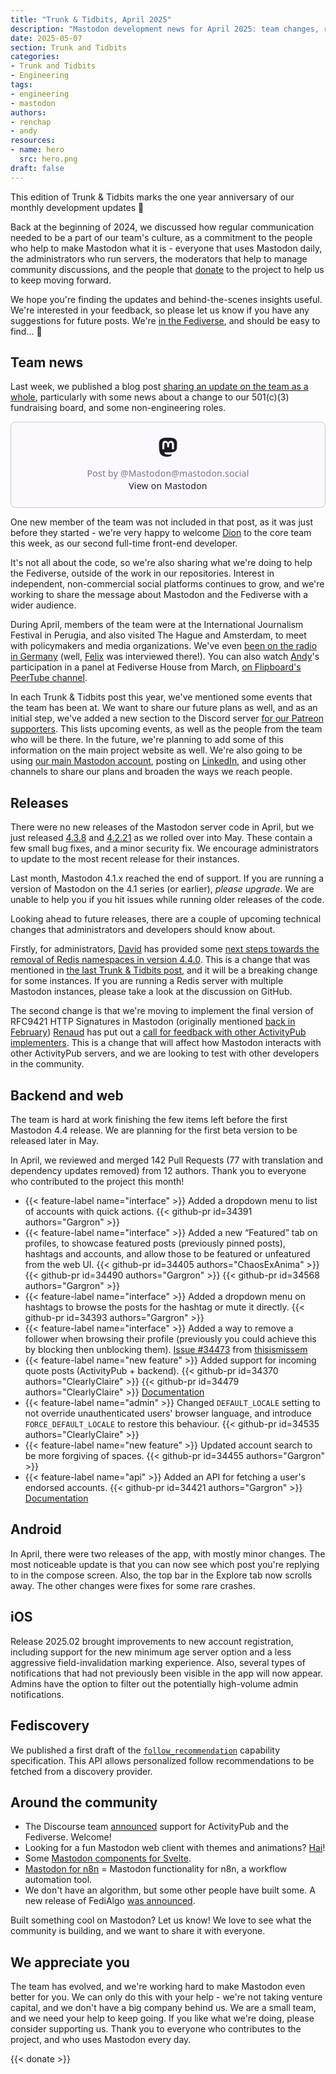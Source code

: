```yaml
---
title: "Trunk & Tidbits, April 2025"
description: "Mastodon development news for April 2025: team changes, releases, future deprecations, and new features in the works."
date: 2025-05-07
section: Trunk and Tidbits
categories:
- Trunk and Tidbits
- Engineering
tags:
- engineering
- mastodon
authors:
- renchap
- andy
resources:
- name: hero
  src: hero.png
draft: false
---
```


This edition of Trunk & Tidbits marks the one year anniversary of our monthly development updates 🎉

Back at the beginning of 2024, we discussed how regular communication needed to be a part of our team's culture, as a commitment to the people who help to make Mastodon what it is - everyone that uses Mastodon daily, the administrators who run servers, the moderators that help to manage community discussions, and the people that [donate](https://joinmastodon.org/sponsors#donate) to the project to help us to keep moving forward.

We hope you're finding the updates and behind-the-scenes insights useful. We're interested in your feedback, so please let us know if you have any suggestions for future posts. We're [in the Fediverse](https://mastodon.social/@MastodonEngineering), and should be easy to find... 🙂

## Team news

Last week, we published a blog post [sharing an update on the team as a whole](https://www.notion.so/Evolving-the-team-1e06208ac91b80919d19c45d2ba4a66f?pvs=21), particularly with some news about a change to our 501(c)(3) fundraising board, and some non-engineering roles.

<blockquote class="mastodon-embed" data-embed-url="https://mastodon.social/@Mastodon/114433296016318962/embed" style="background: #FCF8FF; border-radius: 8px; border: 1px solid #C9C4DA; margin: 0; max-width: 540px; min-width: 270px; overflow: hidden; padding: 0;"> <a href="https://mastodon.social/@Mastodon/114433296016318962" target="_blank" style="align-items: center; color: #1C1A25; display: flex; flex-direction: column; font-family: system-ui, -apple-system, BlinkMacSystemFont, 'Segoe UI', Oxygen, Ubuntu, Cantarell, 'Fira Sans', 'Droid Sans', 'Helvetica Neue', Roboto, sans-serif; font-size: 14px; justify-content: center; letter-spacing: 0.25px; line-height: 20px; padding: 24px; text-decoration: none;"> <svg xmlns="http://www.w3.org/2000/svg" xmlns:xlink="http://www.w3.org/1999/xlink" width="32" height="32" viewBox="0 0 79 75"><path d="M63 45.3v-20c0-4.1-1-7.3-3.2-9.7-2.1-2.4-5-3.7-8.5-3.7-4.1 0-7.2 1.6-9.3 4.7l-2 3.3-2-3.3c-2-3.1-5.1-4.7-9.2-4.7-3.5 0-6.4 1.3-8.6 3.7-2.1 2.4-3.1 5.6-3.1 9.7v20h8V25.9c0-4.1 1.7-6.2 5.2-6.2 3.8 0 5.8 2.5 5.8 7.4V37.7H44V27.1c0-4.9 1.9-7.4 5.8-7.4 3.5 0 5.2 2.1 5.2 6.2V45.3h8ZM74.7 16.6c.6 6 .1 15.7.1 17.3 0 .5-.1 4.8-.1 5.3-.7 11.5-8 16-15.6 17.5-.1 0-.2 0-.3 0-4.9 1-10 1.2-14.9 1.4-1.2 0-2.4 0-3.6 0-4.8 0-9.7-.6-14.4-1.7-.1 0-.1 0-.1 0s-.1 0-.1 0 0 .1 0 .1 0 0 0 0c.1 1.6.4 3.1 1 4.5.6 1.7 2.9 5.7 11.4 5.7 5 0 9.9-.6 14.8-1.7 0 0 0 0 0 0 .1 0 .1 0 .1 0 0 .1 0 .1 0 .1.1 0 .1 0 .1.1v5.6s0 .1-.1.1c0 0 0 0 0 .1-1.6 1.1-3.7 1.7-5.6 2.3-.8.3-1.6.5-2.4.7-7.5 1.7-15.4 1.3-22.7-1.2-6.8-2.4-13.8-8.2-15.5-15.2-.9-3.8-1.6-7.6-1.9-11.5-.6-5.8-.6-11.7-.8-17.5C3.9 24.5 4 20 4.9 16 6.7 7.9 14.1 2.2 22.3 1c1.4-.2 4.1-1 16.5-1h.1C51.4 0 56.7.8 58.1 1c8.4 1.2 15.5 7.5 16.6 15.6Z" fill="currentColor"/></svg> <div style="color: #787588; margin-top: 16px;">Post by @Mastodon@mastodon.social</div> <div style="font-weight: 500;">View on Mastodon</div> </a> </blockquote> <script data-allowed-prefixes="https://mastodon.social/" async src="https://mastodon.social/embed.js"></script>

One new member of the team was not included in that post, as it was just before they started - we're very happy to welcome [Dion](https://indieweb.social/@diondiondion) to the core team this week, as our second full-time front-end developer.

It's not all about the code, so we're also sharing what we're doing to help the Fediverse, outside of the work in our repositories. Interest in independent, non-commercial social platforms continues to grow, and we're working to share the message about Mastodon and the Fediverse with a wider audience.

During April, members of the team were at the International Journalism Festival in Perugia, and also visited The Hague and Amsterdam, to meet with policymakers and media organizations. We've even [been on the radio in Germany](https://www.radioeins.de/programm/sendungen/der_schoene_morgen/_/global-solution-summit.html) (well, [Felix](https://mastodon.social/@mellifluousbox) was interviewed there!). You can also watch [Andy](https://macaw.social/@andypiper)'s participation in a panel at Fediverse House from March, [on Flipboard's PeerTube channel](https://flipboard.video/w/fr6Ajy9YxgmW3ZGdAycBca).

In each Trunk & Tidbits post this year, we've mentioned some events that the team has been at. We want to share our future plans as well, and as an initial step, we've added a new section to the Discord server [for our Patreon supporters](https://www.patreon.com/mastodon). This lists upcoming events, as well as the people from the team who will be there. In the future, we're planning to add some of this information on the main project website as well. We're also going to be using [our main Mastodon account](https://mastodon.social/@Mastodon), posting on [LinkedIn](https://www.linkedin.com/company/joinmastodon/), and using other channels to share our plans and broaden the ways we reach people.

## Releases

There were no new releases of the Mastodon server code in April, but we just released [4.3.8](https://github.com/mastodon/mastodon/releases/tag/v4.3.8) and [4.2.21](https://github.com/mastodon/mastodon/releases/tag/v4.2.21) as we rolled over into May. These contain a few small bug fixes, and a minor security fix. We encourage administrators to update to the most recent release for their instances.

Last month, Mastodon 4.1.x reached the end of support. If you are running a version of Mastodon on the 4.1 series (or earlier), *please upgrade*. We are unable to help you if you hit issues while running older releases of the code.

Looking ahead to future releases, there are a couple of upcoming technical changes that administrators and developers should know about.

Firstly, for administrators, [David](https://upp2.com/@dave) has provided some [next steps towards the removal of Redis namespaces in version 4.4.0](https://github.com/mastodon/mastodon/discussions/34198#discussioncomment-12992222). This is a change that was mentioned in [the last Trunk & Tidbits post](https://blog.joinmastodon.org/2025/04/trunk-tidbits-march-2025/), and it will be a breaking change for some instances. If you are running a Redis server with multiple Mastodon instances, please take a look at the discussion on GitHub.

The second change is that we're moving to implement the final version of RFC9421 HTTP Signatures in Mastodon (originally mentioned [back in February](https://blog.joinmastodon.org/2025/02/trunk-tidbits-january-2025/)) [Renaud](https://oisaur.com/@renchap) has put out a [call for feedback with other ActivityPub implementers](https://oisaur.com/@renchap/114455531480422517). This is a change that will affect how Mastodon interacts with other ActivityPub servers, and we are looking to test with other developers in the community.

## Backend and web

The team is hard at work finishing the few items left before the first Mastodon 4.4 release. We are planning for the first beta version to be released later in May.

In April, we reviewed and merged 142 Pull Requests (77 with translation and dependency updates removed) from 12 authors. Thank you to everyone who contributed to the project this month!

<div class="features-list">

- {{< feature-label name="interface" >}} Added a dropdown menu to list of accounts with quick actions. {{< github-pr id=34391 authors="Gargron" >}}
- {{< feature-label name="interface" >}} Added a new “Featured” tab on profiles, to showcase featured posts (previously pinned posts), hashtags and accounts, and allow those to be featured or unfeatured from the web UI.  {{< github-pr id=34405 authors="ChaosExAnima" >}} {{< github-pr id=34490 authors="Gargron" >}} {{< github-pr id=34568 authors="Gargron" >}}
- {{< feature-label name="interface" >}} Added a dropdown menu on hashtags to browse the posts for the hashtag or mute it directly. {{< github-pr id=34393 authors="Gargron" >}}
- {{< feature-label name="interface" >}} Added a way to remove a follower when browsing their profile (previously you could achieve this by blocking then unblocking them). [Issue #34473](https://github.com/mastodon/mastodon/issues/34473) from [thisismissem](https://github.com/ThisIsMissEm)
- {{< feature-label name="new feature" >}} Added support for incoming quote posts (ActivityPub + backend). {{< github-pr id=34370 authors="ClearlyClaire" >}} {{< github-pr id=34479 authors="ClearlyClaire" >}} [Documentation](https://github.com/mastodon/documentation/pull/1630)
- {{< feature-label name="admin" >}} Changed `DEFAULT_LOCALE` setting to not override unauthenticated users' browser language, and introduce `FORCE_DEFAULT_LOCALE` to restore this behaviour. {{< github-pr id=34535 authors="ClearlyClaire" >}}
- {{< feature-label name="new feature" >}} Updated account search to be more forgiving of spaces. {{< github-pr id=34455 authors="Gargron" >}}
- {{< feature-label name="api" >}} Added an API for fetching a user's endorsed accounts. {{< github-pr id=34421 authors="Gargron" >}} [Documentation](https://github.com/mastodon/documentation/pull/1633)

</div>

## Android

In April, there were two releases of the app, with mostly minor changes. The most noticeable update is that you can now see which post you're replying to in the compose screen. Also, the top bar in the Explore tab now scrolls away. The other changes were fixes for some rare crashes.

## iOS

Release 2025.02 brought improvements to new account registration, including support for the new minimum age server option and a less aggressive field-invalidation marking experience. Also, several types of notifications that had not previously been visible in the app will now appear. Admins have the option to filter out the potentially high-volume admin notifications.

## Fediscovery

We published a first draft of the [`follow_recommendation`](https://github.com/mastodon/fediverse_auxiliary_service_provider_specifications/pull/55) capability specification. This API allows personalized follow recommendations to be fetched from a discovery provider.

## Around the community

- The Discourse team [announced](https://blog.discourse.org/2025/04/discourse-and-the-fediverse/) support for ActivityPub and the Fediverse. Welcome!
- Looking for a fun Mastodon web client with themes and animations? [Hai](https://antijingoist.itch.io/hai)!
- Some [Mastodon components for Svelte](https://github.com/ryanatkn/fuz_mastodon).
- [Mastodon for n8n](https://github.com/redoracle/n8n-nodes-the-mastodon_node) = Mastodon functionality for n8n, a workflow automation tool.
- We don't have an algorithm, but some other people have built some. A new release of FediAlgo [was announced](https://universeodon.com/@cryptadamist/114395249311910522).

Built something cool on Mastodon? Let us know! We love to see what the community is building, and we want to share it with everyone.

## We appreciate you

The team has evolved, and we're working hard to make Mastodon even better for you. We can only do this with your help - we're not taking venture capital, and we don't have a big company behind us. We are a small team, and we need your help to keep going. If you like what we're doing, please consider supporting us. Thank you to everyone who contributes to the project, and who uses Mastodon every day.

{{< donate >}}
